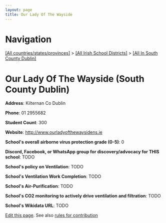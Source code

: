 ```yaml
---
layout: page
title: Our Lady Of The Wayside
---
```

# Navigation

[[All countries/states/provinces]](../../..) > [[All Irish School Districts]](../..) > [[All In South County Dublin]](..)

# Our Lady Of The Wayside (South County Dublin)

**Address**: Kilternan Co Dublin

**Phone**: 01 2955682

**Student Count**: 300

**Website**: <http://www.ourladyofthewaysidens.ie>

**School's overall airborne virus protection grade (0-5)**: 0

**Discord, Facebook, or WhatsApp group for discovery/advocacy for THIS school**: TODO

**School's policy on Ventilation**: TODO

**School's Ventilation Work Completion**: TODO

**School's Air-Purification**: TODO

**School's CO2 monitoring to actively drive ventilation and filtration**: TODO

**School's Wikidata URL**: TODO


[Edit this page](https://github.com/ventilate-schools/Ireland/edit/main/./Dublin_South_County_Dublin/Our_Lady_Of_The_Wayside.md). See also [rules for contribution](../../../contribution-rules/)